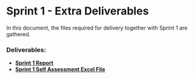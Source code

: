 # Sprint 1 - Extra Deliverables

In this document, the files required for delivery together with Sprint 1 are gathered.

### Deliverables:

- **[Sprint 1 Report](https://myisepipp.sharepoint.com/:p:/r/teams/LAPR3-2DG-DH_20242025-ISEP365Group-081_/Shared%20Documents/G081_FOURCORP/Em%20progresso/G081_Sprint_1_Rep.pptx?d=w9629655182d64bd2baf1be449a9ef4ab&csf=1&web=1&e=EIU0j1)**
- **[Sprint 1 Self Assessment Excel File](sem3_PI_2024-2025_TeamSelf-Assessment.xlsx)**

